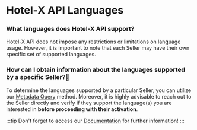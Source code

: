 ﻿---
sidebar_position: 7
---

# Hotel-X API Languages

### What languages does Hotel-X API support?

Hotel-X API does not impose any restrictions or limitations on language usage. However, it is important to note that each Seller may have their own specific set of supported languages.

### How can I obtain information about the languages supported by a specific Seller?🔎

To determine the languages supported by a particular Seller, you can utilize our [Metadata Query](https://knowledge.travelgate.com/hotel-x-development-metadata) method. Moreover, it is highly advisable to reach out to the Seller directly and verify if they support the language(s) you are interested in **before proceeding with their activation**.

:::tip
Don't forget to access our [Documentation](/docs/apis/for-buyers/hotel-x-pull-buyers-api/quickstart/) for further information!
:::

